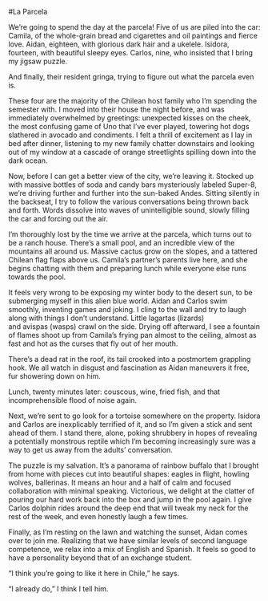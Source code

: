 #La Parcela

We’re going to spend the day at the parcela! Five of us are piled into the car: Camila, of the whole-grain bread and cigarettes and oil paintings and fierce love. Aidan, eighteen, with glorious dark hair and a ukelele. Isidora, fourteen, with beautiful sleepy eyes. Carlos, nine, who insisted that I bring my jigsaw puzzle.

And finally, their resident gringa, trying to figure out what the parcela even is.

These four are the majority of the Chilean host family who I’m spending the semester with. I moved into their house the night before, and was immediately overwhelmed by greetings: unexpected kisses on the cheek, the most confusing game of Uno that I’ve ever played, towering hot dogs slathered in avocado and condiments. I felt a thrill of excitement as I lay in bed after dinner, listening to my new family chatter downstairs and looking out of my window at a cascade of orange streetlights spilling down into the dark ocean.

Now, before I can get a better view of the city, we’re leaving it. Stocked up with massive bottles of soda and candy bars mysteriously labeled Super-8, we’re driving further and further into the sun-baked Andes. Sitting silently in the backseat, I try to follow the various conversations being thrown back and forth. Words dissolve into waves of unintelligible sound, slowly filling the car and forcing out the air.

I’m thoroughly lost by the time we arrive at the parcela, which turns out to be a ranch house. There’s a small pool, and an incredible view of the mountains all around us. Massive cactus grow on the slopes, and a tattered Chilean flag flaps above us. Camila’s partner’s parents live here, and she begins chatting with them and preparing lunch while everyone else runs towards the pool.

It feels very wrong to be exposing my winter body to the desert sun, to be submerging myself in this alien blue world. Aidan and Carlos swim smoothly, inventing games and joking. I cling to the wall and try to laugh along with things I don’t understand. Little lagartas (lizards) and avispas (wasps) crawl on the side. Drying off afterward, I see a fountain of flames shoot up from Camila’s frying pan almost to the ceiling, almost as fast and hot as the curses that fly out of her mouth.

There’s a dead rat in the roof, its tail crooked into a postmortem grappling hook. We all watch in disgust and fascination as Aidan maneuvers it free, fur showering down on him.

Lunch, twenty minutes later: couscous, wine, fried fish, and that incomprehensible flood of noise again.

Next, we’re sent to go look for a tortoise somewhere on the property. Isidora and Carlos are inexplicably terrified of it, and so I’m given a stick and sent ahead of them. I stand there, alone, poking shrubbery in hopes of revealing a potentially monstrous reptile which I’m becoming increasingly sure was a way to get us away from the adults’ conversation.

The puzzle is my salvation. It’s a panorama of rainbow buffalo that I brought from home with pieces cut into beautiful shapes: eagles in flight, howling wolves, ballerinas. It means an hour and a half of calm and focused collaboration with minimal speaking. Victorious, we delight at the clatter of pouring our hard work back into the box and jump in the pool again. I give Carlos dolphin rides around the deep end that will tweak my neck for the rest of the week, and even honestly laugh a few times.

Finally, as I’m resting on the lawn and watching the sunset, Aidan comes over to join me. Realizing that we have similar levels of second language competence, we relax into a mix of English and Spanish. It feels so good to have a personality beyond that of an exchange student.

“I think you’re going to like it here in Chile,” he says.

“I already do,” I think I tell him.
